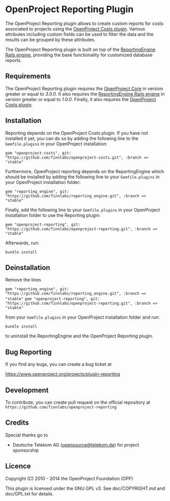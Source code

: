OpenProject Reporting Plugin
=============================

The OpenProject Reporting plugin allows to create custom reports for costs associated to projects using the [OpenProject Costs plugin](https://www.openproject.org/projects/costs-plugin). Various attributes including custom fields can be used to filter the data and the results can be grouped by these attributes.

The OpenProject Reporting plugin is built on top of the [ReportingEngine Rails engine](https://www.openproject.org/projects/plugin-reportingengine), providing the base functionality for customized database reports.

Requirements
------------

The OpenProject Reporting plugin requires the [OpenProject Core](https://github.com/opf/openproject/) in
version greater or equal to *3.0.0*. It also requires the [ReportingEngine Rails engine](https://github.com/finnlabs/reporting_engine.git) in version greater or equal to *1.0.0*. Finally, it also requires the [OpenProject Costs plugin](https://github.com/finnlabs/openproject-costs.git).

Installation
------------

Reporting depends on the OpenProject Costs plugin. If you have not installed it yet, you can do so by adding the following line to the `Gemfile.plugins` in your OpenProject installation:

`gem "openproject-costs", git: "https://github.com/finnlabs/openproject-costs.git", :branch => "stable"`

Furthermore, OpenProject reporting depends on the ReportingEngine which should be installed by adding the following line to your `Gemfile.plugins` in your OpenProject installation folder:

`gem "reporting_engine", git: "https://github.com/finnlabs/reporting_engine.git", :branch => "stable"`

Finally, add the following line to your `Gemfile.plugins` in your OpenProject installation folder to use the Reporting plugin:

`gem "openproject-reporting", git: "https://github.com/finnlabs/openproject-reporting.git", :branch => "stable"`

Afterwards, run:

`bundle install`


Deinstallation
--------------

Remove the lines

`gem "reporting_engine", git: "https://github.com/finnlabs/reporting_engine.git", :branch => "stable"`
`gem "openproject-reporting", git: "https://github.com/finnlabs/openproject-reporting.git", :branch => "stable"`

from your `Gemfile.plugins` in your OpenProject installation folder and run:

`bundle install`

to uninstall the ReportingEngine and the OpenProject Reporting plugin.


Bug Reporting
-------------

If you find any bugs, you can create a bug ticket at

https://www.openproject.org/projects/plugin-reporting


Development
-----------

To contribute, you can create pull request on the official repository at
`https://github.com/finnlabs/openproject-reporting`


Credits
-------

Special thanks go to

* Deutsche Telekom AG (opensource@telekom.de) for project sponsorship

Licence
-------

Copyright (C) 2010 - 2014 the OpenProject Foundation (OPF)

This plugin is licensed under the GNU GPL v3. See doc/COPYRIGHT.md and doc/GPL.txt for details.
